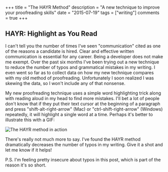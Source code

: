 +++
title       = "The HAYR Method"
description = "A new technique to improve your proofreading skills"
date        = "2015-07-19"
tags        = ["writing"]
comments    = true
+++

## HAYR: Highlight as You Read

I can't tell you the number of times I've seen "communication" cited as one of the
reasons a candidate is hired. Clear and effective written communication is
essential for any career. Being a developer does not make me exempt. Over the
past six months I've been trying out a new technique to reduce the number of
typos and grammatical mistakes in my writing. I even went so far as to collect
data on how my new technique compares with my old method of proofreading.
Unfortunately I soon realized I was skewing the data, so I won't include any of
that nonsense.

My new proofreading technique uses a simple word highlighting trick along with
reading aloud in my head to find more mistakes. I'll bet a lot of people don't
know that if they put their text cursor at the beginning of a paragraph and
press "shift-alt-right-arrow" (Mac) or "ctrl-shift-right-arrow" (Windows)
repeatedly, it will highlight a single word at a time. Perhaps it's better to
illustrate this with a GIF:

<p class="text-center">
  <img src="{{ site.url }}/images/posts/proofreading/proofreading-01.gif" alt="The HAYR method in action">
</p>

There's really not much more to say. I've found the HAYR method dramatically
decreases the number of typos in my writing. Give it a shot and let me know if
it helps!

P.S. I'm feeling pretty insecure about typos in this post, which is part of the
reason it's so short.



